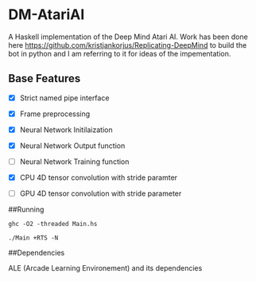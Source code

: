 DM-AtariAI
==========
A Haskell implementation of the Deep Mind Atari AI. Work has been done here https://github.com/kristjankorjus/Replicating-DeepMind to build the bot in python and I am referring to it for ideas of the impementation.

## Base Features

- [X] Strict named pipe interface
- [X] Frame preprocessing
- [X] Neural Network Initilaization
- [X] Neural Network Output function
- [ ] Neural Network Training function
- [X] CPU 4D tensor convolution with stride paramter
- [ ] GPU 4D tensor convolution with stride parameter


##Running

```ghc -O2 -threaded Main.hs```

```./Main +RTS -N```

##Dependencies

ALE (Arcade Learning Environement) and its dependencies
